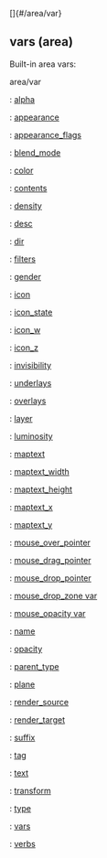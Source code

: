 []{#/area/var}

## vars (area)

Built-in area vars:

area/var
:   [alpha](ref/atom/var/alpha)
:   [appearance](ref/atom/var/appearance)
:   [appearance_flags](ref/atom/var/appearance_flags)
:   [blend_mode](ref/atom/var/blend_mode)
:   [color](ref/atom/var/color)
:   [contents](ref/atom/var/contents)
:   [density](ref/atom/var/density)
:   [desc](ref/atom/var/desc)
:   [dir](ref/atom/var/dir)
:   [filters](ref/atom/var/filters)
:   [gender](ref/atom/var/gender)
:   [icon](ref/atom/var/icon)
:   [icon_state](ref/atom/var/icon_state)
:   [icon_w](ref/atom/var/icon_w)
:   [icon_z](ref/atom/var/icon_z)
:   [invisibility](ref/atom/var/invisibility)
:   [underlays](ref/atom/var/underlays)
:   [overlays](ref/atom/var/overlays)
:   [layer](ref/atom/var/layer)
:   [luminosity](ref/atom/var/luminosity)
:   [maptext](ref/atom/var/maptext)
:   [maptext_width](ref/atom/var/maptext_width)
:   [maptext_height](ref/atom/var/maptext_height)
:   [maptext_x](ref/atom/var/maptext_x)
:   [maptext_y](ref/atom/var/maptext_y)
:   [mouse_over_pointer](ref/atom/var/mouse_over_pointer)
:   [mouse_drag_pointer](ref/atom/var/mouse_drag_pointer)
:   [mouse_drop_pointer](ref/atom/var/mouse_drop_pointer)
:   [mouse_drop_zone var](ref/atom/var/mouse_drop_zone)
:   [mouse_opacity var](ref/atom/var/mouse_opacity)
:   [name](ref/atom/var/name)
:   [opacity](ref/atom/var/opacity)
:   [parent_type](ref/area/var/parent_type)
:   [plane](ref/atom/var/plane)
:   [render_source](ref/atom/var/render_source)
:   [render_target](ref/atom/var/render_target)
:   [suffix](ref/atom/var/suffix)
:   [tag](ref/datum/var/tag)
:   [text](ref/atom/var/text)
:   [transform](ref/atom/var/transform)
:   [type](ref/datum/var/type)
:   [vars](ref/datum/var/vars)
:   [verbs](ref/atom/var/verbs)
